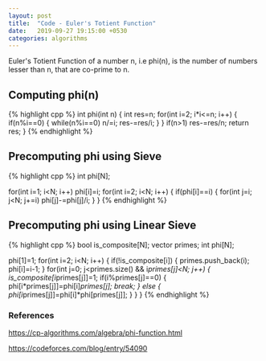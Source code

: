 ```yaml
---
layout: post
title:  "Code - Euler's Totient Function"
date:   2019-09-27 19:15:00 +0530
categories: algorithms
---
```

Euler's Totient Function of a number n, i.e phi(n), is the number of numbers lesser than n, that are co-prime to n.

## Computing phi(n)

{% highlight cpp %}
int phi(int n)
{
    int res=n;
    for(int i=2; i*i<=n; i++)
    {
        if(n%i==0)
        {
            while(n%i==0) n/=i;
            res-=res/i;
        }
    }
    if(n>1) res-=res/n;
    return res;
}
{% endhighlight %}

## Precomputing phi using Sieve

{% highlight cpp %}
int phi[N];

for(int i=1; i<N; i++) phi[i]=i;
for(int i=2; i<N; i++)
{
    if(phi[i]==i)
    {
        for(int j=i; j<N; j+=i) phi[j]-=phi[j]/i;
    }
}
{% endhighlight %}

## Precomputing phi using Linear Sieve

{% highlight cpp %}
bool is_composite[N];
vector<int> primes;
int phi[N];

phi[1]=1;
for(int i=2; i<N; i++)
{
    if(!is_composite[i])
    {
        primes.push_back(i);
        phi[i]=i-1;
    }
    for(int j=0; j<primes.size() && i*primes[j]<N; j++)
    {
        is_composite[i*primes[j]]=1;
        if(i%primes[j]==0)
        {
            phi[i*primes[j]]=phi[i]*primes[j];
            break;
        }
        else
        {
            phi[i*primes[j]]=phi[i]*phi[primes[j]];
        }
    }
}
{% endhighlight %}

### References

<https://cp-algorithms.com/algebra/phi-function.html>

<https://codeforces.com/blog/entry/54090>
